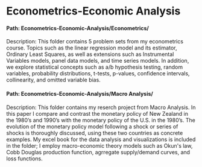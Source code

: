 # Econometrics-Economic Analysis

#### Path: Econometrics-Economic-Analysis/Econometrics/
Description:  This folder contains 5 problem sets from my econometrics course.  Topics such as the linear regression model and its estimator, Ordinary Least Squares, as well as extensions such as Instrumental Variables models, panel data models, and time series models.  In addition, we explore statistical concepts such as a/b hypothesis testing, random variables, probability distributions, t-tests, p-values, confidence intervals, collinearity, and omitted variable bias.

#### Path: Econometrics-Economic-Analysis/Macro Analysis/
Description: This folder contains my reserch project from Macro Analysis.  In this paper I compare and contrast the monetary policy of New Zealand in the 1980’s and 1990’s with the monetary policy of the U.S. in the 1980’s. The evolution of the monetary policy model following a shock or series of shocks is thoroughly discussed, using these two countries as concrete examples.  My excel book for the data analysis and visualizations is included in the folder; I employ macro-economic theory models such as Okun's law, Cobb Douglas production function, agrregate supply/demand curves, and loss functions.
